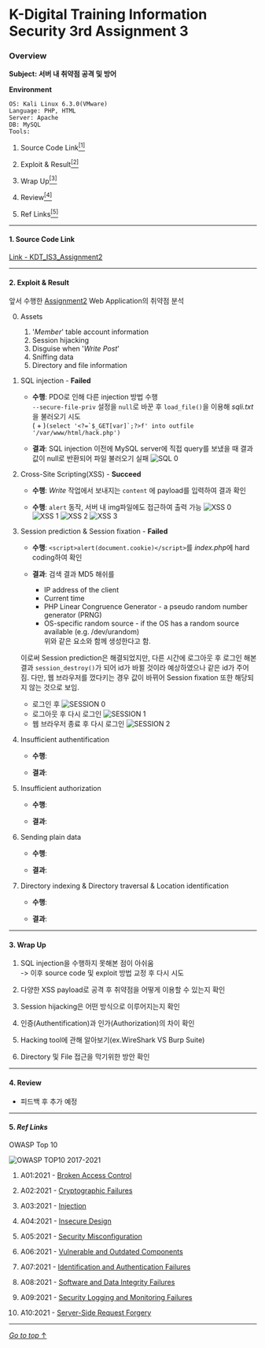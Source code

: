 # K-Digital Training Information Security 3rd Assignment 3

### Overview

**Subject: 서버 내 취약점 공격 및 방어**

**Environment**

```
OS: Kali Linux 6.3.0(VMware)
Language: PHP, HTML
Server: Apache
DB: MySQL
Tools: 
```

1. Source Code Link<a href="#1-source-code-link"><sup>[1]</sup></a>

2. Exploit & Result<a href="#2-exploit--result"><sup>[2]</sup></a>

3. Wrap Up<a href="#3-wrap-up"><sup>[3]</sup></a>

4. Review<a href="#4-review"><sup>[4]</sup></a>

5. Ref Links<a href="#5-ref-links"><sup>[5]</sup></a>

---

#### 1. Source Code Link

[Link - KDT_IS3_Assignment2](https://github.com/ymiwm/KDT_IS3_Assignment3)

---

#### 2. Exploit & Result

앞서 수행한 [Assignment2](https://github.com/ymiwm/KDT_IS3_Assignment2) Web Application의 취약점 분석

0. Assets
    1. '*Member*' table account information
    3. Session hijacking
    2. Disguise when '*Write Post*'
    4. Sniffing data
    5. Directory and file information

1. SQL injection - **Failed**
    - **수행**: PDO로 인해 다른 injection 방법 수행  
    ```--secure-file-priv``` 설정을 ```null```로 바꾼 후 ```load_file()```을 이용해 *sqli.txt*을 불러오기 시도  
    ( + )```(select '<?=`$_GET[var]`;?>f' into outfile '/var/www/html/hack.php')```

    - **결과**: SQL injection 이전에 MySQL server에 직접 query를 보냈을 때 결과값이 null로 반환되어 파일 불러오기 실패
    ![SQL 0](/img/SQL_Injection/SQLI%200.png)

2. Cross-Site Scripting(XSS) - **Succeed**
    - **수행**: *Write* 작업에서 보내지는 ```content``` 에 payload를 입력하여 결과 확인

    - **수행**: ```alert``` 동작, 서버 내 img파일에도 접근하여 출력 가능
    ![XSS 0](/img/XSS/XSS%200.png)
    ![XSS 1](/img/XSS/XSS%201.png)
    ![XSS 2](/img/XSS/XSS%202.png)
    ![XSS 3](/img/XSS/XSS%203.png)

3. Session prediction & Session fixation - **Failed**
    - **수행**: ```<script>alert(document.cookie)</script>```를 *index.php*에 hard coding하여 확인

    - **결과**: 검색 결과 MD5 해쉬를  
        - IP address of the client
        - Current time
        - PHP Linear Congruence Generator - a pseudo random number generator (PRNG)
        - OS-specific random source - if the OS has a random source available (e.g. /dev/urandom)  
        위와 같은 요소와 함께 생성한다고 함.

    이로써 Session prediction은 해결되었지만, 다른 시간에 로그아웃 후 로그인 해본 결과 ```session_destroy()```가 되어 id가 바뀔 것이라 예상하였으나 같은 id가 주어짐. 다만, 웹 브라우저를 껐다키는 경우 값이 바뀌어 Session fixation 또한 해당되지 않는 것으로 보임.
    - 로그인 후 
    ![SESSION 0](/img/session/Session%200.png)
    - 로그아웃 후 다시 로그인
    ![SESSION 1](/img/session/Session%201.png)
    - 웹 브라우저 종료 후 다시 로그인
    ![SESSION 2](/img/session/Session%202.png)

4. Insufficient authentification
    - **수행**: 

    - **결과**: 

5. Insufficient authorization
    - **수행**: 

    - **결과**: 

6. Sending plain data
    - **수행**:

    - **결과**:

7. Directory indexing & Directory traversal & Location identification
    - **수행**: 
 
    - **결과**: 

---

#### 3. Wrap Up

1. SQL injection을 수행하지 못해본 점이 아쉬움  
-> 이후 source code 및 exploit 방법 교정 후 다시 시도

2. 다양한 XSS payload로 공격 후 취약점을 어떻게 이용할 수 있는지 확인

3. Session hijacking은 어떤 방식으로 이루어지는지 확인

4. 인증(Authentification)과 인가(Authorization)의 차이 확인

5. Hacking tool에 관해 알아보기(ex.WireShark VS Burp Suite)

6. Directory 및 File 접근을 막기위한 방안 확인

---

#### 4. Review

- 피드백 후 추가 예정

---

#### 5. _Ref Links_

OWASP Top 10 

![OWASP TOP10 2017-2021](/img/OWASP/OWASP_TOP10_2017_2021.png)

1. A01:2021 - [Broken Access Control](https://owasp.org/Top10/A01_2021-Broken_Access_Control/)

2. A02:2021 - [Cryptographic Failures](https://owasp.org/Top10/A02_2021-Cryptographic_Failures/)

3. A03:2021 - [Injection](https://owasp.org/Top10/A03_2021-Injection/)

4. A04:2021 - [Insecure Design](https://owasp.org/Top10/A04_2021-Insecure_Design/)

5. A05:2021 - [Security Misconfiguration](https://owasp.org/Top10/A05_2021-Security_Misconfiguration/)

6. A06:2021 - [Vulnerable and Outdated Components](https://owasp.org/Top10/A06_2021-Vulnerable_and_Outdated_Components/)

7. A07:2021 - [Identification and Authentication Failures](https://owasp.org/Top10/A07_2021-Identification_and_Authentication_Failures/)

8. A08:2021 - [Software and Data Integrity Failures](https://owasp.org/Top10/A08_2021-Software_and_Data_Integrity_Failures/)

9. A09:2021 - [Security Logging and Monitoring Failures](https://owasp.org/Top10/A09_2021-Security_Logging_and_Monitoring_Failures/)

10. A10:2021 - [Server-Side Request Forgery](https://owasp.org/Top10/A10_2021-Server-Side_Request_Forgery_%28SSRF%29/)

---

[_Go to top_ ↑](#k-digital-training-information-security-3rd-assignment-3)